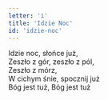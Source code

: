```yaml
---
letter: 'i'
title: 'Idzie Noc'
id: 'idzie-noc'
---
```


Idzie noc, słońce już,<br/>
Zeszło z gór, zeszło z pól,<br/>
Zeszło z mórz,<br/>
W cichym śnie, spocznij już<br/>
Bóg jest tuż, Bóg jest tuż